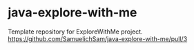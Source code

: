 # java-explore-with-me
Template repository for ExploreWithMe project.
https://github.com/SamuelichSam/java-explore-with-me/pull/3
